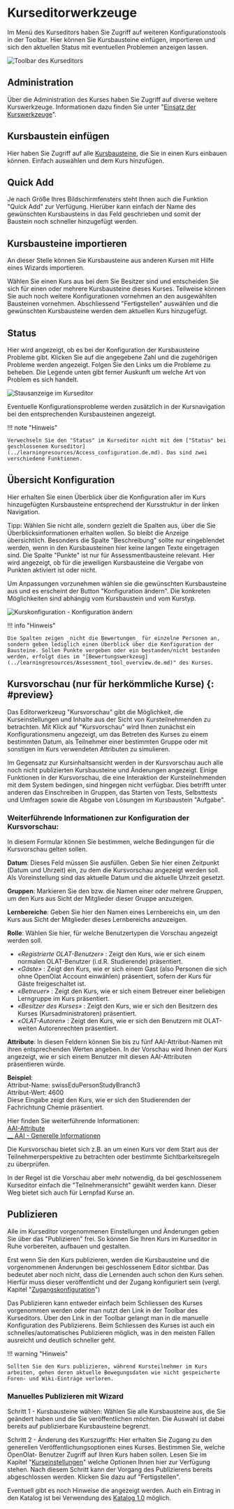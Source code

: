 # Kurseditorwerkzeuge

Im Menü des Kurseditors haben Sie Zugriff auf weiteren Konfigurationstools in der Toolbar. Hier können Sie Kursbausteine einfügen, importieren und sich den aktuellen Status mit eventuellen Problemen anzeigen lassen.  

![Toolbar des Kurseditors](assets/Menu_Kurseditor18.jpg)

## Administration

Über die Administration des Kurses haben Sie Zugriff auf diverse weitere Kurswerkzeuge. Informationen dazu
finden Sie unter "[Einsatz der Kurswerkzeuge](../learningresources/Using_Course_Tools.de.md)".


## Kursbaustein einfügen

Hier haben Sie Zugriff auf alle [Kursbausteine](Course_Elements.de.md), die Sie in einen Kurs einbauen können. Einfach auswählen und dem Kurs hinzufügen.

## Quick Add

Je nach Größe Ihres Bildschirmfensters steht Ihnen auch die Funktion "Quick Add" zur Verfügung. Hierüber kann einfach der Name des gewünschten Kursbausteins in das Feld geschrieben und somit der Baustein noch schneller hinzugefügt werden. 

## Kursbausteine importieren

An dieser Stelle können Sie Kursbausteine aus anderen Kursen mit Hilfe eines Wizards importieren. 

Wählen Sie einen Kurs aus bei dem Sie Besitzer sind und entscheiden Sie sich für einen oder mehrere Kursbausteine dieses Kurses. Teilweise können Sie auch noch weitere Konfigurationen vornehmen an den ausgewählten Bausteinen vornehmen. Abschliessend "Fertigstellen" auswählen und die gewünschten Kursbausteine werden dem aktuellen Kurs hinzugefügt. 

## Status

Hier wird angezeigt, ob es bei der Konfiguration der Kursbausteine Probleme
gibt. Klicken Sie auf die angegebene Zahl und die zugehörigen Probleme werden
angezeigt. Folgen Sie den Links um die Probleme zu beheben. Die Legende unten gibt ferner Auskunft um welche Art
von Problem es sich handelt.

![Stausanzeige im Kurseditor](assets/Status_18.jpg)

Eventuelle Konfigurationsprobleme werden zusätzlich in der Kursnavigation bei den entsprechenden Kursbausteinen angezeigt.

!!! note "Hinweis"

    Verwechseln Sie den "Status" im Kurseditor nicht mit dem ["Status" bei geschlossenem Kurseditor](../learningresources/Access_configuration.de.md). Das sind zwei verschiedene Funktionen.

## Übersicht Konfiguration

Hier erhalten Sie einen Überblick über die Konfiguration aller im Kurs
hinzugefügten Kursbausteine entsprechend der Kursstruktur in der linken
Navigation. 

Tipp: Wählen Sie nicht alle, sondern gezielt die Spalten aus, über die Sie Überblicksinformationen erhalten wollen. So bleibt die Anzeige übersichtlich. 
Besonders die Spalte "Beschreibung" sollte
nur eingeblendet werden, wenn in den Kursbausteinen hier keine langen Texte
eingetragen sind. Die Spalte "Punkte" ist nur für Assessmentbausteine relevant. Hier wird angezeigt, ob für die jeweiligen Kursbausteine die Vergabe von Punkten
aktiviert ist oder nicht.

Um Anpassungen vorzunehmen wählen sie die gewünschten Kursbausteine aus und es erscheint der Button "Konfiguration ändern". Die konkreten Möglichkeiten sind abhängig vom Kursbaustein und vom Kurstyp.

![Kurskonfiguration - Konfiguration ändern](assets/Kurseditor_Konfiguration_aendern.png)

!!! info "Hinweis"

    Die Spalten zeigen _nicht die Bewertungen_ für einzelne Personen an, sondern geben lediglich einen Überblick über die Konfiguration der Bausteine. Sollen Punkte vergeben oder ein bestanden/nicht bestanden werden, erfolgt dies im "[Bewertungswerkzeug](../learningresources/Assessment_tool_overview.de.md)" des Kurses.


## Kursvorschau (nur für herkömmliche Kurse) {: #preview} 

Das Editorwerkzeug "Kursvorschau" gibt  die Möglichkeit, die Kurseinstellungen und Inhalte aus der Sicht von Kursteilnehmenden zu betrachten. Mit Klick auf "Kursvorschau" wird Ihnen zunächst ein
Konfigurationsmenu angezeigt, um das Betreten des Kurses zu einem bestimmten
Datum, als Teilnehmer einer bestimmten Gruppe oder mit sonstigen im Kurs
verwendeten Attributen zu simulieren.

Im Gegensatz zur Kursinhaltsansicht werden in der Kursvorschau auch alle noch
nicht publizierten Kursbausteine und Änderungen angezeigt. Einige Funktionen
in der Kursvorschau, die eine Interaktion der Kursteilnehmenden mit dem System
bedingen, sind hingegen nicht verfügbar. Dies betrifft unter anderen das
Einschreiben in Gruppen, das Starten von Tests, Selbsttests und Umfragen sowie
die Abgabe von Lösungen im Kursbaustein "Aufgabe".

### Weiterführende Informationen zur Konfiguration der Kursvorschau:

In diesem Formular können Sie bestimmen, welche Bedingungen für die
Kursvorschau gelten sollen.  
  
**Datum**: Dieses Feld müssen Sie ausfüllen. Geben Sie hier einen Zeitpunkt
(Datum und Uhrzeit) ein, zu dem die Kursvorschau angezeigt werden soll. Als
Voreinstellung sind das aktuelle Datum und die aktuelle Uhrzeit gesetzt.  
  
**Gruppen**: Markieren Sie den bzw. die Namen einer oder mehrere Gruppen, um
den Kurs aus Sicht der Mitglieder dieser Gruppe anzuzeigen.  
  
**Lernbereiche**: Geben Sie hier den Namen eines Lernbereichs ein, um den Kurs
aus Sicht der Mitglieder dieses Lernbereichs anzuzeigen.  
  
**Rolle**: Wählen Sie hier, für welche Benutzertypen die Vorschau angezeigt
werden soll.

  *  _«Registrierte OLAT-Benutzer»_ : Zeigt den Kurs, wie er sich einem normalen OLAT-Benutzer (i.d.R. Studierende) präsentiert.
  *  _«Gäste»_ : Zeigt den Kurs, wie er sich einem Gast (also Personen die sich ohne OpenOlat Account einwählen) präsentiert, sofern der Kurs für Gäste freigeschaltet ist.
  *  _«Betreuer»_ : Zeigt den Kurs, wie er sich einem Betreuer einer beliebigen Lerngruppe im Kurs präsentiert.
  *  _«Besitzer des Kurses»_ : Zeigt den Kurs, wie er sich den Besitzern des Kurses (Kursadministratoren) präsentiert.
  *  _«OLAT-Autoren»_ : Zeigt den Kurs, wie er sich den Benutzern mit OLAT-weiten Autorenrechten präsentiert.

 **Attribute**: In diesen Feldern können Sie bis zu fünf AAI-Attribut-Namen
mit ihren entsprechenden Werten angeben. In der Vorschau wird Ihnen der Kurs
angezeigt, wie er sich einem Benutzer mit diesen AAI-Attributen präsentieren
würde.  
  
**Beispiel**:  
Attribut-Name: swissEduPersonStudyBranch3  
Attribut-Wert: 4600  
Diese Eingabe zeigt den Kurs, wie er sich den Studierenden der Fachrichtung
Chemie präsentiert.  
  
Hier finden Sie weiterführende Informationen:  
[AAI-Attribute ](Access_Restrictions_in_the_Expert_Mode.de.md)  
[__ AAI - Generelle Informationen](http://www.switch.ch/aai/)

Die Kursvorschau bietet sich z.B. an um einen Kurs vor dem Start aus der Teilnehmerperspektive zu betrachten oder bestimmte Sichtbarkeitsregeln zu
überprüfen.

In der Regel ist die Vorschau aber mehr notwendig, da bei geschlossenem Kurseditor einfach die "Teilnehmeransicht" gewählt werden kann. Dieser Weg bietet sich auch für Lernpfad Kurse an.

## Publizieren

Alle im Kurseditor vorgenommenen Einstellungen und Änderungen geben Sie über das "Publizieren" frei. So können Sie Ihren Kurs im Kurseditor in Ruhe vorbereiten, aufbauen und gestalten.

Erst wenn Sie den Kurs publizieren, werden die Kursbausteine und die vorgenommenen Änderungen bei geschlossenem Editor sichtbar. Das bedeutet aber noch nicht, dass die Lernenden auch schon den Kurs sehen. Hierfür muss dieser veröffentlicht und der Zugang konfiguriert sein (vergl. Kapitel
"[Zugangskonfiguration](Access_configuration.de.md)")

Das Publizieren kann entweder einfach beim Schliessen des Kurses vorgenommen werden oder man nutzt den Link in der Toolbar des Kurseditors. Über den Link in der Toolbar gelangt man in die manuelle Konfiguration des Publizierens. Beim Schliessen des Kurses ist auch ein schnelles/automatisches Publizieren möglich, was in den meisten Fällen ausreicht und deutlich schneller geht. 

!!! warning "Hinweis"

    Sollten Sie den Kurs publizieren, während Kursteilnehmer im Kurs arbeiten, gehen deren aktuelle Bewegungsdaten wie nicht gespeicherte Foren- und Wiki-Einträge verloren.
    
### Manuelles Publizieren mit Wizard

Schritt 1 - Kursbausteine wählen: Wählen Sie alle Kursbausteine aus, die Sie geändert haben und die Sie veröffentlichen möchten. Die Auswahl ist dabei bereits auf publizierbare Kursbausteine begrenzt.

Schritt 2 - Änderung des Kurszugriffs: Hier erhalten Sie Zugang zu den generellen
Veröffentlichungsoptionen eines Kurses. Bestimmen Sie, welche OpenOlat-
Benutzer Zugriff auf Ihren Kurs haben sollen. Lesen Sie im Kapitel
"[Kurseinstellungen](Course_Settings.de.md)" welche  Optionen Ihnen hier zur
Verfügung stehen. Nach diesem Schritt kann der Vorgang des Publizierens
bereits abgeschlossen werden. Klicken Sie dazu auf "Fertigstellen".

Eventuell gibt es noch Hinweise die angezeigt werden. Auch ein Eintrag in den Katalog ist bei Verwendung des [Katalog 1.0](../area_modules/catalog1.0.de.md) möglich.



  

  

